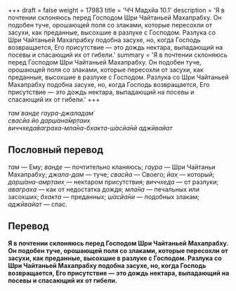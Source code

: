 +++
draft = false
weight = 17983
title = 'ЧЧ Мадхйа 10.1'
description = 'Я в почтении склоняюсь перед Господом Шри Чайтаньей Махапрабху. Он подобен туче, орошающей поля со злаками, которые пересохли от засухи, как преданные, высохшие в разлуке с Господом. Разлука со Шри Чайтаньей Махапрабху подобна засухе, но, когда Господь возвращается, Его присутствие — это дождь нектара, выпадающий на посевы и спасающий их от гибели.'
summary = 'Я в почтении склоняюсь перед Господом Шри Чайтаньей Махапрабху. Он подобен туче, орошающей поля со злаками, которые пересохли от засухи, как преданные, высохшие в разлуке с Господом. Разлука со Шри Чайтаньей Махапрабху подобна засухе, но, когда Господь возвращается, Его присутствие — это дождь нектара, выпадающий на посевы и спасающий их от гибели.'
+++

_там̇ ванде гаура-джаладам̇  
свасйа йо дарш́ана̄мр̣таих̣  
виччхеда̄ваграха-мла̄на-бхакта-ш́асйа̄нй аджӣвайат_

## Пословный перевод

_там_ — Ему; _ванде_ — почтительно кланяюсь; _гаура_ — Шри Чайтаньи Махапрабху; _джала_\-_дам_ — туче; _свасйа_ — Своего; _йах̣_ — который; _дарш́ана_\-_амр̣таих̣_ — нектаром присутствия; _виччхеда_ — от разлуки; _аваграха_ — как от недостатка дождя; _мла̄на_ — печальных или засохших; _бхакта_ — преданных; _ш́асйа̄ни_ — подобных злакам; _аджӣвайат_ — спас.

## Перевод

**Я в почтении склоняюсь перед Господом Шри Чайтаньей Махапрабху. Он подобен туче, орошающей поля со злаками, которые пересохли от засухи, как преданные, высохшие в разлуке с Господом. Разлука со Шри Чайтаньей Махапрабху подобна засухе, но, когда Господь возвращается, Его присутствие — это дождь нектара, выпадающий на посевы и спасающий их от гибели.**
